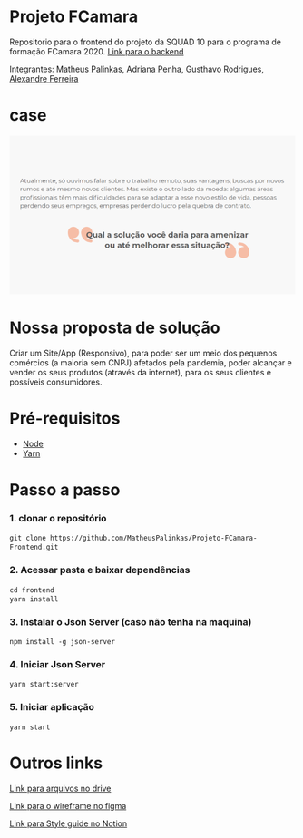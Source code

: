 # Projeto FCamara
Repositorio para o frontend do projeto da SQUAD 10 para o programa de formação FCamara 2020. [Link para o backend](https://github.com/MatheusPalinkas/Projeto-FCamara-Backend)

Integrantes: [Matheus Palinkas](https://www.linkedin.com/in/matheus-palinkas/), 
             [Adriana Penha](https://www.linkedin.com/in/adriana-penha-598b12124/), 
             [Gusthavo Rodrigues](https://www.linkedin.com/in/gusthavo-rodrigues-487847197/), 
             [Alexandre Ferreira]()

# case 
![](docs/case.png)

# Nossa proposta de solução

Criar um Site/App (Responsivo), para poder ser um meio dos pequenos comércios (a maioria sem CNPJ) afetados pela pandemia, poder alcançar e vender os seus produtos (através da internet), para os seus clientes e possíveis consumidores.

# Pré-requisitos
 - [Node](https://nodejs.org/en/download/)
 - [Yarn](https://classic.yarnpkg.com/en/docs/install#debian-stable)

# Passo a passo

### 1. clonar o repositório
```
git clone https://github.com/MatheusPalinkas/Projeto-FCamara-Frontend.git
```
### 2. Acessar pasta e baixar dependências
```
cd frontend
yarn install
```
### 3. Instalar o Json Server (caso não tenha na maquina)
```
npm install -g json-server
```
### 4. Iniciar Json Server
```
yarn start:server
```
### 5. Iniciar aplicação
```
yarn start
```

# Outros links
[Link para arquivos no drive](https://drive.google.com/drive/folders/17vXJTFi-uhJ_oOf2tmRV0r_MPpUXcZnn?usp=sharing)

[Link para o wireframe no figma](https://www.figma.com/file/Z0HPB23kt7YKAJmQ3CTIPF/Aplicativo-lojas)

[Link para Style guide no Notion](https://www.notion.so/6ba0e075fc974b288320539b4a3b1159?v=81b413219a654ea0b877b789af22b06f)

